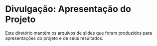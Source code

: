 # Divulgação: Apresentação do Projeto

Este diretório mantém os arquivos de slides que foram produzidos para apresentações do projeto e de seus resultados.

